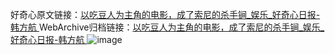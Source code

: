 好奇心原文链接：[以吃豆人为主角的电影，成了索尼的杀手锏_娱乐_好奇心日报-韩方航 ](https://www.qdaily.com/articles/10308.html)
WebArchive归档链接：[以吃豆人为主角的电影，成了索尼的杀手锏_娱乐_好奇心日报-韩方航 ](http://web.archive.org/web/20190623160029/https://www.qdaily.com/articles/10308.html)
![image](http://ww3.sinaimg.cn/large/007d5XDply1g3vw2pu1a5j30u02yub29)
